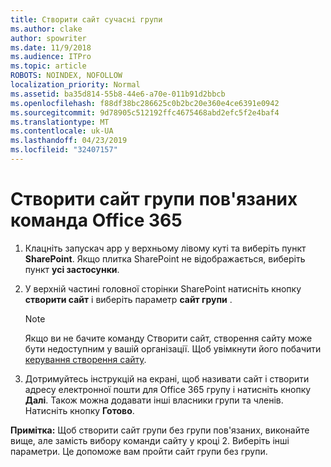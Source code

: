```yaml
---
title: Створити сайт сучасні групи
ms.author: clake
author: spowriter
ms.date: 11/9/2018
ms.audience: ITPro
ms.topic: article
ROBOTS: NOINDEX, NOFOLLOW
localization_priority: Normal
ms.assetid: ba35d814-55b8-44e6-a70e-011b91d2bbcb
ms.openlocfilehash: f88df38bc286625c0b2bc20e360e4ce6391e0942
ms.sourcegitcommit: 9d78905c512192ffc4675468abd2efc5f2e4baf4
ms.translationtype: MT
ms.contentlocale: uk-UA
ms.lasthandoff: 04/23/2019
ms.locfileid: "32407157"
---
```

# <a name="create-an-office-365-group-connected-team-site"></a>Створити сайт групи пов'язаних команда Office 365

1. Клацніть запускач app у верхньому лівому куті та виберіть пункт **SharePoint**. Якщо плитка SharePoint не відображається, виберіть пункт **усі застосунки**.
    
2. У верхній частині головної сторінки SharePoint натисніть кнопку **створити сайт** і виберіть параметр **сайт групи** . 
    
    > [!NOTE]
    > Якщо ви не бачите команду Створити сайт, створення сайту може бути недоступним у вашій організації. Щоб увімкнути його побачити [керування створення сайту](https://go.microsoft.com/fwlink/?linkid=2009644). 
  
3. Дотримуйтесь інструкцій на екрані, щоб називати сайт і створити адресу електронної пошти для Office 365 групу і натисніть кнопку **Далі**. Також можна додавати інші власники групи та членів. Натисніть кнопку **Готово**.
  
 **Примітка:** Щоб створити сайт групи без групи пов'язаних, виконайте вище, але замість вибору команди сайту у кроці 2. Виберіть інші параметри. Це допоможе вам пройти сайт групи без групи. 
    

